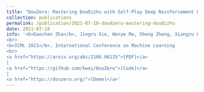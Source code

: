 ```yaml
---
title: "DouZero: Mastering DouDizhu with Self-Play Deep Reinforcement Learning"
collection: publications
permalink: /publication/2021-07-18-doudzero-mastering-doudizhu
date: 2021-07-18
info: '<b>Daochen Zha</b>, Jingru Xie, Wenye Ma, Sheng Zhang, Xiangru Lian, Xia Hu, Ji Liu
<br>
<b>ICML 2021</b>, International Conference on Machine Learning
<br>
<a href="https://arxiv.org/abs/2106.06135">[PDF]</a>
|
<a href="https://github.com/kwai/DouZero">[Code]</a>
|
<a href="https://douzero.org/">[Demo]</a>'
---
```

